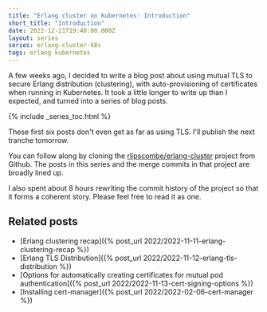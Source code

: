 ```yaml
---
title: "Erlang cluster on Kubernetes: Introduction"
short_title: "Introduction"
date: 2022-12-21T19:40:00.000Z
layout: series
series: erlang-cluster-k8s
tags: erlang kubernetes
---
```


A few weeks ago, I decided to write a blog post about using mutual TLS to secure Erlang distribution (clustering), with
auto-provisioning of certificates when running in Kubernetes. It took a little longer to write up than I expected, and
turned into a series of blog posts.

{% include _series_toc.html %}

These first six posts don't even get as far as using TLS. I'll publish the next tranche tomorrow.

You can follow along by cloning the [rlipscombe/erlang-cluster](https://github.com/rlipscombe/erlang-cluster) project
from Github. The posts in this series and the merge commits in that project are broadly lined up.

I also spent about 8 hours rewriting the commit history of the project so that it forms a coherent story. Please feel
free to read it as one.

## Related posts

- [Erlang clustering recap]({% post_url 2022/2022-11-11-erlang-clustering-recap %})
- [Erlang TLS Distribution]({% post_url 2022/2022-11-12-erlang-tls-distribution %})
- [Options for automatically creating certificates for mutual pod authentication]({% post_url 2022/2022-11-13-cert-signing-options %})
- [Installing cert-manager]({% post_url 2022/2022-02-06-cert-manager %})
